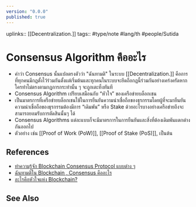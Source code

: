 ```yaml
---
version: "0.0.0"
published: true
---
```

uplinks:: [[Decentralization.]] tags:: #type/note #lang/th #people/Sutida 

# Consensus Algorithm คืออะไร
- คำว่า Consensus นั้นแปลตรงตัวว่า "ฉันทามติ"  ในระบบ [[Decentralization.]] คือการที่ทุกคนมีกฎตั้งไว้ร่วมกันตั้งแต่เริ่มต้นและทุกคนในระบบจะยึดถือกฎนี้ร่วมกันอย่างเคร่งครัดหากใครทำไม่ตรงตามกฎการกระทำนั้น ๆ จะถูกเตะทิ้งทันที
- Consensus Algorithm เปรียบเสมือนกับ “หัวใจ” ของเครือข่ายบล็อกเชน
- เป็นมาตรการที่เครือข่ายบล็อกเชนใช้ในการยืนยันความน่าเชื่อถือของธุรกรรมโดยผู้ที่จะมายืนยันความน่าเชื่อถือของธุรกรรมต้องมีการ “เดิมพัน” หรือ Stake ด้วยอะไรบางอย่างเครือข่ายถึงจะสามารถยอมรับการตัดสินนั้นๆ ได้ 
- Consensus Algorithms แต่ละแบบก็จะมีมาตรการในการยืนยันและสิ่งที่ต้องเดิมพันแตกต่างกันออกไป
- ตัวอย่าง เช่น [[Proof of Work (PoW)]],  [[Proof of Stake (PoS)]], เป็นต้น

## References
- [ทำความรู้จัก Blockchain Consensus Protocol แบบต่าง ๆ](https://nuuneoi.com/blog/blog.php?read_id=933)
- [ฉันทามติใน Blockchain , Consensus คืออะไร](https://blockchain-review.co.th/blockchain-review/what-is-blockchain-consensus/)
- [อะไรคือหัวใจแห่ง Blockchain?](https://medium.com/bitkub/consensus-algorithms-2d30ae933a02)

## See Also
